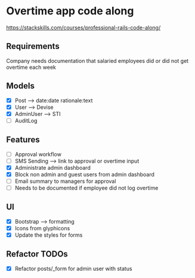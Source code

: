 # Overtime app code along

<https://stackskills.com/courses/professional-rails-code-along/>

## Requirements

Company needs documentation that salaried employees did or did not get overtime
each week

## Models

- [x] Post --> date:date rationale:text
- [x] User --> Devise
- [x] AdminUser --> STI
- [ ] AuditLog

## Features

- [ ] Approval workflow
- [ ] SMS Sending --> link to approval or overtime input
- [x] Administrate admin dashboard
- [x] Block non admin and guest users from admin dashboard
- [ ] Email summary to managers for approval
- [ ] Needs to be documented if employee did not log overtime

## UI

- [x] Bootstrap --> formatting
- [x] Icons from glyphicons
- [x] Update the styles for forms

## Refactor TODOs

- [x] Refactor posts/_form for admin user with status
